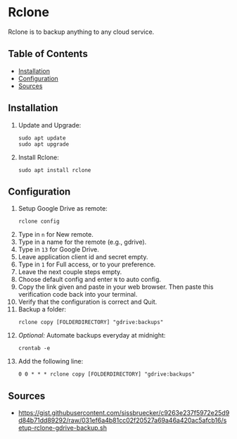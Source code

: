 # Rclone

Rclone is to backup anything to any cloud service.

## Table of Contents

- [Installation](#installation)
- [Configuration](#configuration)
- [Sources](#sources)

## Installation

1. Update and Upgrade:
   ```
   sudo apt update
   sudo apt upgrade
   ```
2. Install Rclone:
   ```
   sudo apt install rclone
   ```

## Configuration

1. Setup Google Drive as remote:
   ```
   rclone config
   ```
2. Type in `n` for New remote.
3. Type in a name for the remote (e.g., gdrive).
4. Type in `13` for Google Drive.
5. Leave application client id and secret empty.
6. Type in `1` for Full access, or to your preference.
7. Leave the next couple steps empty.
8. Choose default config and enter `N` to auto config.
9. Copy the link given and paste in your web browser. Then paste this verification code back into your terminal.
10. Verify that the configuration is correct and Quit.
11. Backup a folder:
    ```
    rclone copy [FOLDERDIRECTORY] "gdrive:backups"
    ```
12. _Optional:_ Automate backups everyday at midnight:
    ```
    crontab -e
    ```
13. Add the following line:
    ```
    0 0 * * * rclone copy [FOLDERDIRECTORY] "gdrive:backups"
    ```

## Sources

- https://gist.githubusercontent.com/sissbruecker/c9263e237f5972e25d9d84b71dd89292/raw/031ef6a4b81cc02f20527a69a46a420ac5afcb16/setup-rclone-gdrive-backup.sh

